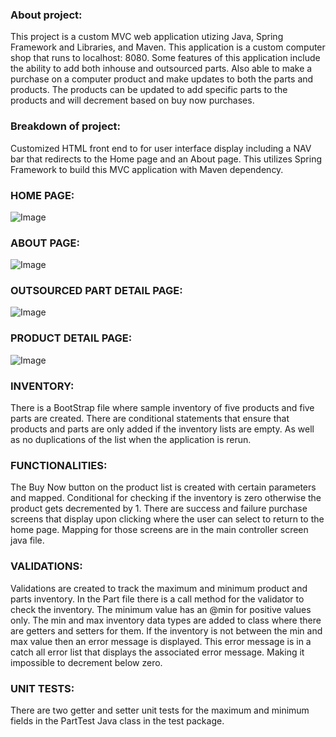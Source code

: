 ### About project:
This project is a custom MVC web application utizing Java, Spring Framework and Libraries, and Maven. This application is a custom computer shop that runs to localhost: 8080. Some features of this application include the ability to add both inhouse and outsourced parts. Also able to make a purchase on a computer product and make updates to both the parts and products. The products can be updated to add specific parts to the products and will decrement based on buy now purchases. 

### Breakdown of project:

Customized HTML front end to for user interface display including a NAV bar that redirects to the Home page and an About page. This utilizes Spring Framework to build this MVC application with Maven dependency. 

### HOME PAGE:

![Image](https://github.com/user-attachments/assets/a4d2caaf-bcda-42a5-8158-f3298ab9309d)

### ABOUT PAGE:

![Image](https://github.com/user-attachments/assets/ee397071-29ca-4ce8-92ca-e61e20c01598)

### OUTSOURCED PART DETAIL PAGE:

![Image](https://github.com/user-attachments/assets/ebfce28e-d3d9-4b16-88fd-5ee45775c77c)

### PRODUCT DETAIL PAGE:

![Image](https://github.com/user-attachments/assets/32af6715-799b-4fd6-a889-9bd8110dcb4d)

### INVENTORY:

There is a BootStrap file where sample inventory of five products and five parts are created. There are conditional statements that ensure that products and parts are only added if the inventory lists are empty. As well as no duplications of the list when the application is rerun. 

### FUNCTIONALITIES:

The Buy Now button on the product list is created with certain parameters and mapped. Conditional for checking if the inventory is zero otherwise the product gets decremented by 1. There are success and failure purchase screens that display upon clicking where the user can select to return to the home page. Mapping for those screens are in the main controller screen java file. 

### VALIDATIONS:

Validations are created to track the maximum and minimum product and parts inventory. In the Part file there is a call method for the validator to check the inventory. The minimum value has an @min for positive values only. The min and max inventory data types are added to class where there are getters and setters for them. If the inventory is not between the min and max value then an error message is displayed. This error message is in a catch all error list that displays the associated error message. Making it impossible to decrement below zero. 

### UNIT TESTS:

There are two getter and setter unit tests for the maximum and minimum fields in the PartTest Java class in the test package. 
